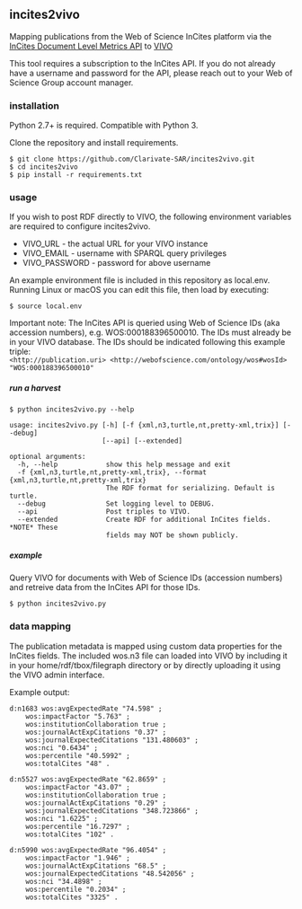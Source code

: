 ## incites2vivo

Mapping publications from the Web of Science InCites platform via the [InCites Document Level Metrics API](https://developer.clarivate.com/apis/incites) to [VIVO](http://vivoweb.org)

This tool requires a subscription to the InCites API. If you do not already have a username and password for the API, please reach out to your Web of Science Group account manager.

### installation

Python 2.7+ is required. Compatible with Python 3. 

Clone the repository and install requirements.

```
$ git clone https://github.com/Clarivate-SAR/incites2vivo.git
$ cd incites2vivo
$ pip install -r requirements.txt
```

### usage

If you wish to post RDF directly to VIVO, the following environment variables are required to configure incites2vivo. 

* VIVO_URL - the actual URL for your VIVO instance
* VIVO_EMAIL - username with SPARQL query privileges 
* VIVO_PASSWORD - password for above username

An example environment file is included in this repository as local.env. Running Linux or macOS you can edit this file, then load by executing:
```
$ source local.env
```

Important note: The InCites API is queried using Web of Science IDs (aka accession numbers), e.g. WOS:000188396500010. The IDs must already be in your VIVO database. The IDs should be indicated following this example triple:  
```<http://publication.uri> <http://webofscience.com/ontology/wos#wosId> "WOS:000188396500010"```

##### run a harvest 

```
$ python incites2vivo.py --help

usage: incites2vivo.py [-h] [-f {xml,n3,turtle,nt,pretty-xml,trix}] [--debug]
                       [--api] [--extended]

optional arguments:
  -h, --help            show this help message and exit
  -f {xml,n3,turtle,nt,pretty-xml,trix}, --format {xml,n3,turtle,nt,pretty-xml,trix}
                        The RDF format for serializing. Default is turtle.
  --debug               Set logging level to DEBUG.
  --api                 Post triples to VIVO.
  --extended            Create RDF for additional InCites fields. *NOTE* These
                        fields may NOT be shown publicly.
```

##### example
Query VIVO for documents with Web of Science IDs (accession numbers) and retreive data from the InCites API for those IDs.

```
$ python incites2vivo.py 
```

### data mapping

The publication metadata is mapped using custom data properties for the InCites fields. The included wos.n3 file can loaded into VIVO by including it in your home/rdf/tbox/filegraph directory or by directly uploading it using the VIVO admin interface.

Example output:
```
d:n1683 wos:avgExpectedRate "74.598" ;
    wos:impactFactor "5.763" ;
    wos:institutionCollaboration true ;
    wos:journalActExpCitations "0.37" ;
    wos:journalExpectedCitations "131.480603" ;
    wos:nci "0.6434" ;
    wos:percentile "40.5992" ;
    wos:totalCites "48" .

d:n5527 wos:avgExpectedRate "62.8659" ;
    wos:impactFactor "43.07" ;
    wos:institutionCollaboration true ;
    wos:journalActExpCitations "0.29" ;
    wos:journalExpectedCitations "348.723866" ;
    wos:nci "1.6225" ;
    wos:percentile "16.7297" ;
    wos:totalCites "102" .

d:n5990 wos:avgExpectedRate "96.4054" ;
    wos:impactFactor "1.946" ;
    wos:journalActExpCitations "68.5" ;
    wos:journalExpectedCitations "48.542056" ;
    wos:nci "34.4898" ;
    wos:percentile "0.2034" ;
    wos:totalCites "3325" .

```


